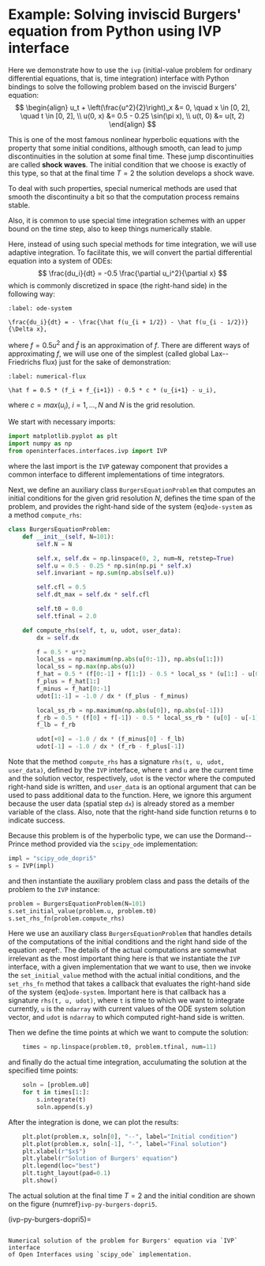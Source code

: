 # Example: Solving inviscid Burgers' equation from Python using IVP interface

Here we demonstrate how to use the `ivp` (initial-value problem for ordinary
differential equations, that is, time integration) interface
with Python bindings to solve the following problem based on
the inviscid Burgers' equation:
$$
    \begin{align}
        u_t + \left(\frac{u^2}{2}\right)_x &= 0,
            \quad x \in [0, 2], \quad t \in [0, 2], \\
        u(0, x) &= 0.5 - 0.25 \sin(\pi x), \\
        u(t, 0) &= u(t, 2)
    \end{align}
$$

This is one of the most famous nonlinear hyperbolic equations with the property
that some initial conditions, although smooth, can lead to jump discontinuities
in the solution at some final time.
These jump discontinuities are called __shock waves__.
The initial condition that we choose is exactly of this type, so that at
the final time $T = 2$ the solution develops a shock wave.

To deal with such properties, special numerical methods are used that smooth
the discontinuity a bit so that the computation process remains stable.

Also, it is common to use special time integration schemes with an upper
bound on the time step, also to keep things numerically stable.

Here, instead of using such special methods for time integration, we will
use adaptive integration.
To facilitate this, we will convert the partial differential equation
into a system of ODEs:
$$
\frac{du_i}{dt} = -0.5 \frac{\partial u_i^2}{\partial x}
$$
which is commonly discretized in space (the right-hand side) in the following
way:
```{math}
:label: ode-system

\frac{du_i}{dt} = - \frac{\hat f(u_{i + 1/2}) - \hat f(u_{i - 1/2})}{\Delta x},
```
where $f = 0.5 u^2$ and $\hat f$ is an approximation of $f$.
There are different ways of approximating $f$, we will use one of the simplest
(called global Lax--Friedrichs flux) just for the sake of demonstration:
```{math}
:label: numerical-flux

\hat f = 0.5 * (f_i + f_{i+1}) - 0.5 * c * (u_{i+1} - u_i),
```
where $c = max(u_i)$, $i = 1, \dots, N$ and $N$ is the grid resolution.

We start with necessary imports:
```python
import matplotlib.pyplot as plt
import numpy as np
from openinterfaces.interfaces.ivp import IVP
```
where the last import is the `IVP` gateway component
that provides a common interface to different implementations of time integrators.

Next, we define an auxiliary class `BurgersEquationProblem`
that computes an initial conditions for the given grid resolution $N$,
defines the time span of the problem,
and provides the right-hand side of the system {eq}`ode-system`
as a method `compute_rhs`:
```python
class BurgersEquationProblem:
    def __init__(self, N=101):
        self.N = N

        self.x, self.dx = np.linspace(0, 2, num=N, retstep=True)
        self.u = 0.5 - 0.25 * np.sin(np.pi * self.x)
        self.invariant = np.sum(np.abs(self.u))

        self.cfl = 0.5
        self.dt_max = self.dx * self.cfl

        self.t0 = 0.0
        self.tfinal = 2.0

    def compute_rhs(self, t, u, udot, user_data):
        dx = self.dx

        f = 0.5 * u**2
        local_ss = np.maximum(np.abs(u[0:-1]), np.abs(u[1:]))
        local_ss = np.max(np.abs(u))
        f_hat = 0.5 * (f[0:-1] + f[1:]) - 0.5 * local_ss * (u[1:] - u[0:-1])
        f_plus = f_hat[1:]
        f_minus = f_hat[0:-1]
        udot[1:-1] = -1.0 / dx * (f_plus - f_minus)

        local_ss_rb = np.maximum(np.abs(u[0]), np.abs(u[-1]))
        f_rb = 0.5 * (f[0] + f[-1]) - 0.5 * local_ss_rb * (u[0] - u[-1])
        f_lb = f_rb

        udot[+0] = -1.0 / dx * (f_minus[0] - f_lb)
        udot[-1] = -1.0 / dx * (f_rb - f_plus[-1])
```
Note that the method `compute_rhs` has a signature `rhs(t, u, udot, user_data)`,
defined by the `IVP` interface, where `t` and `u` are the current time
and the solution vector, respectively, `udot` is the vector
where the computed right-hand side is written, and `user_data` is an optional
argument that can be used to pass additional data to the function.
Here, we ignore this argument because the user data (spatial step `dx`)
is already stored as a member variable of the class.
Also, note that the right-hand side function returns `0` to indicate success.

Because this problem is of the hyperbolic type,
we can use the Dormand--Prince method provided via the `scipy_ode`
implementation:
```python
impl = "scipy_ode_dopri5"
s = IVP(impl)
```
and then instantiate the auxiliary problem class and pass the details
of the problem to the `IVP` instance:
```python
problem = BurgersEquationProblem(N=101)
s.set_initial_value(problem.u, problem.t0)
s.set_rhs_fn(problem.compute_rhs)
```
Here we use an auxiliary class `BurgersEquationProblem` that handles details
of the computations of the initial conditions and the right hand side of the
equation :eqref:. The details of the actual computations are somewhat irrelevant
as the most important thing here is that we instantiate the `IVP` interface,
with a given implementation that we want to use, then we invoke the
`set_initial_value` method with the actual initial conditions,
and the `set_rhs_fn` method that takes a callback that evaluates the
right-hand side of the system {eq}`ode-system`.
Important here is that callback has a signature `rhs(t, u, udot)`,
where `t` is time to which we want to integrate currently, `u` is the `ndarray`
with current values of the ODE system solution vector, and `udot` is `ndarray`
to which computed right-hand side is written.

Then we define the time points at which we want to compute the solution:
```python
    times = np.linspace(problem.t0, problem.tfinal, num=11)
```
and finally do the actual time integration, acculumating the solution
at the specified time points:
```python
    soln = [problem.u0]
    for t in times[1:]:
        s.integrate(t)
        soln.append(s.y)
```

After the integration is done, we can plot the results:
```python
    plt.plot(problem.x, soln[0], "--", label="Initial condition")
    plt.plot(problem.x, soln[-1], "-", label="Final solution")
    plt.xlabel(r"$x$")
    plt.ylabel(r"Solution of Burgers' equation")
    plt.legend(loc="best")
    plt.tight_layout(pad=0.1)
    plt.show()
```

The actual solution at the final time $T = 2$ and the initial condition are
shown on the figure {numref}`ivp-py-burgers-dopri5`.

(ivp-py-burgers-dopri5)=
```{figure} img/ivp_py_burgers_eq_scipy_ode.pdf

Numerical solution of the problem for Burgers' equation via `IVP` interface
of Open Interfaces using `scipy_ode` implementation.
```
